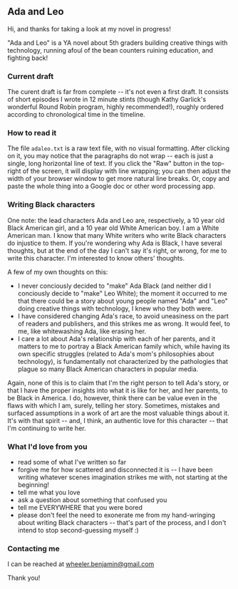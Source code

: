 ## Ada and Leo

Hi, and thanks for taking a look at my novel in progress!

"Ada and Leo" is a YA novel about 5th graders building creative things with technology, running afoul of the bean counters ruining education, and fighting back!

### Current draft

The curent draft is far from complete -- it's not even a first draft. It consists of short episodes I wrote in 12 minute stints (though Kathy Garlick's wonderful Round Robin program, highly recommended!), roughly ordered according to chronological time in the timeline.

### How to read it

The file `adaleo.txt` is a raw text file, with no visual formatting. After clicking on it, you may notice that the paragraphs do not wrap -- each is just a single, long horizontal line of text. If you click the "Raw" button in the top-right of the screen, it will display with line wrapping; you can then adjust the width of your browser window to get more natural line breaks. Or, copy and paste the whole thing into a Google doc or other word processing app.

### Writing Black characters

One note: the lead characters Ada and Leo are, respectively, a 10 year old Black American girl, and a 10 year old White American boy. I am a White American man. I know that many White writers who write Black characters do injustice to them. If you're wondering why Ada is Black, I have several thoughts, but at the end of the day I can't say it's right, or wrong, for me to write this character. I'm interested to know others' thoughts.

A few of my own thoughts on this:

* I never conciously decided to "make" Ada Black (and neither did I conciously decide to "make" Leo White); the moment it occurred to me that there could be a story about young people named "Ada" and "Leo" doing creative things with technology, I knew who they both were.
* I have considered changing Ada's race, to avoid uneasiness on the part of readers and publishers, and this strikes me as wrong. It would feel, to me, like whitewashing Ada, like erasing her.
* I care a lot about Ada's relationship with each of her parents, and it matters to me to portray a Black American family which, while having its own specific struggles (related to Ada's mom's philosophies about technology), is fundamentally not characterized by the pathologies that plague so many Black American characters in popular media.

Again, none of this is to claim that I'm the right person to tell Ada's story, or that I have the proper insights into what it is like for her, and her parents, to be Black in America. I do, however, think there can be value even in the flaws with which I am, surely, telling her story. Sometimes, mistakes and surfaced assumptions in a work of art are the most valuable things about it. It's with that spirit -- and, I think, an authentic love for this character -- that I'm continuing to write her.

### What I'd love from you

* read some of what I've written so far
* forgive me for how scattered and disconnected it is -- I have been writing whatever scenes  imagination strikes me with, not starting at the beginning!
* tell me what you love
* ask a question about something that confused you
* tell me EVERYWHERE that you were bored
* please don't feel the need to exonerate me from my hand-wringing about writing Black characters -- that's part of the process, and I don't intend to stop second-guessing myself :)

### Contacting me

I can be reached at wheeler.benjamin@gmail.com

Thank you!
